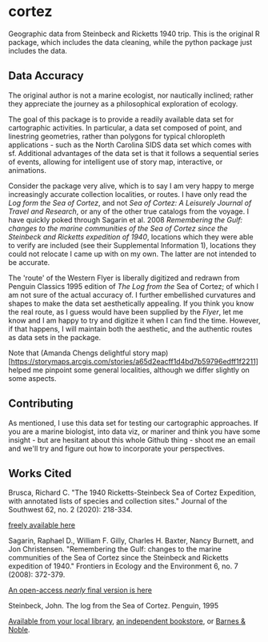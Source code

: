# cortez
Geographic data from Steinbeck and Ricketts 1940 trip.
This is the original R package, which includes the data cleaning, while the python package just includes the data. 

## Data Accuracy 

The original author is not a marine ecologist, nor nautically inclined; rather they appreciate the journey as a philosophical exploration of ecology. 

The goal of this package is to provide a readily available data set for cartographic activities. 
In particular, a data set composed of point, and linestring geometries, rather than polygons for typical chloropleth applications - such as the North Carolina SIDS data set which comes with sf. 
Additional advantages of the data set is that it follows a sequential series of events, allowing for intelligent use of story map, interactive, or animations. 

Consider the package very alive, which is to say I am very happy to merge increasingly accurate collection localities, or routes. 
I have only read the *Log form the Sea of Cortez*, and not *Sea of Cortez: A Leisurely Journal of Travel and Research*, or any of the other true catalogs from the voyage. 
I have quickly poked through Sagarin et al. 2008 *Remembering the Gulf: changes to the marine communities of the Sea of Cortez since the Steinbeck and Ricketts expedition of 1940*, locations which they were able to verify are included (see their Supplemental Information 1), locations they could not relocate I came up with on my own. 
The latter are not intended to be accurate. 

The 'route' of the Western Flyer is liberally digitized and redrawn from Penguin Classics 1995 edition of *The Log from the* Sea of Cortez; of which I am not sure of the actual accuracy of. 
I further embellished curvatures and shapes to make the data set aesthetically appealing. 
If you think you know the real route, as I guess would have been supplied by the *Flyer*, let me know and I am happy to try and digitize it when I can find the time. 
However, if that happens, I will maintain both the aesthetic, and the authentic routes as data sets in the package. 

Note that (Amanda Chengs delightful story map)[https://storymaps.arcgis.com/stories/a65d2eacff1d4bd7b59796edff1f2211] helped me pinpoint some general localities, although we differ slightly on some aspects. 

## Contributing

As mentioned, I use this data set for testing our cartographic approaches. 
If you are a marine biologist, into data viz, or mariner and think you have some insight - but are hesitant about this whole Github thing - shoot me an email and we'll try and figure out how to incorporate your perspectives. 

## Works Cited

Brusca, Richard C. "The 1940 Ricketts-Steinbeck Sea of Cortez Expedition, with annotated lists of species and collection sites." Journal of the Southwest 62, no. 2 (2020): 218-334.

[freely available here](https://naturalhistory.si.edu/sites/default/files/media/file/brusca2020seaofcortezexpeditionwithjswfrontmatter.pdf)

Sagarin, Raphael D., William F. Gilly, Charles H. Baxter, Nancy Burnett, and Jon Christensen. "Remembering the Gulf: changes to the marine communities of the Sea of Cortez since the Steinbeck and Ricketts expedition of 1940." Frontiers in Ecology and the Environment 6, no. 7 (2008): 372-379.

[An open-access *nearly* final version is here](https://www.geo.arizona.edu/rcncrd/documents/Remembering_the_Gulf_Pub_Fe_08.pdf)

Steinbeck, John. The log from the Sea of Cortez. Penguin, 1995 

[Available from your local library](https://www.mapdevelopers.com/us-public-library-map.php), [an independent bookstore](https://www.theindependentbookseller.com/bookstore-map.html), or [Barnes & Noble](https://stores.barnesandnoble.com/?view=map). 
